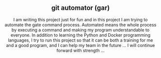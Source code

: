<h2 align=center>git automator (gar)</h2>
<p align=center>
I am writing this project just for fun and in this project I am trying to automate the gate command process.
Automated means the whole process by executing a command and making my program understandable to everyone.
In addition to learning the Python and Docker programming languages, I try to run this project so that it can be both a training for me and a good program, and I can help my team in the future ...
I will continue forward with strength ...
</p>
